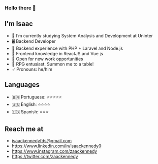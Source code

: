 ### Hello there 👋
## I'm Isaac

- 🔭 I’m currently studying System Analysis and Development at Uninter
- 🖥️ Backend Developer
- 💯 Backend experience with PHP + Laravel and Node.js
- 💯 Frontend knowledge in ReactJS and Vue.js
- 👐 Open for new work opportunities
- 🧙 RPG entusiast. Summon me to a table!
- ♂ Pronouns: he/him

## Languages

- 🇧🇷 Portuguese: ⭐⭐⭐⭐⭐
- 🇺🇸 English:    ⭐⭐⭐⭐
- 🇪🇸 Spanish:    ⭐⭐⭐

## Reach me at

- isaackennedyfds@gmail.com
- https://www.linkedin.com/in/isaackennedy0
- https://www.instagram.com/zaackennedy
- https://twitter.com/zaackennedy
